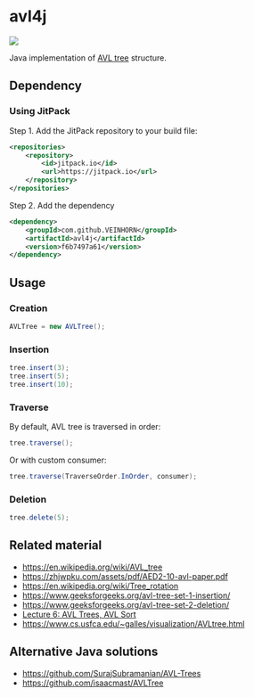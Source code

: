 # avl4j

[![](https://jitpack.io/v/VEINHORN/avl4j.svg)](https://jitpack.io/#VEINHORN/avl4j)

Java implementation of [AVL tree](https://en.wikipedia.org/wiki/AVL_tree) structure.

## Dependency

### Using JitPack

Step 1. Add the JitPack repository to your build file:

```xml
<repositories>
    <repository>
        <id>jitpack.io</id>
        <url>https://jitpack.io</url>
    </repository>
</repositories>
```

Step 2. Add the dependency

```xml
<dependency>
    <groupId>com.github.VEINHORN</groupId>
    <artifactId>avl4j</artifactId>
    <version>f6b7497a61</version>
</dependency>
```

## Usage

### Creation

```java
AVLTree = new AVLTree();
```

### Insertion

```java
tree.insert(3);
tree.insert(5);
tree.insert(10);
```

### Traverse

By default, AVL tree is traversed in order:

```java
tree.traverse();
```

Or with custom consumer:

```java
tree.traverse(TraverseOrder.InOrder, consumer);
```

### Deletion

```java
tree.delete(5);
```

## Related material

- https://en.wikipedia.org/wiki/AVL_tree
- https://zhjwpku.com/assets/pdf/AED2-10-avl-paper.pdf
- https://en.wikipedia.org/wiki/Tree_rotation
- https://www.geeksforgeeks.org/avl-tree-set-1-insertion/
- https://www.geeksforgeeks.org/avl-tree-set-2-deletion/
- [Lecture 6: AVL Trees, AVL Sort](https://www.youtube.com/watch?v=FNeL18KsWPc)
- https://www.cs.usfca.edu/~galles/visualization/AVLtree.html

## Alternative Java solutions

- https://github.com/SurajSubramanian/AVL-Trees
- https://github.com/isaacmast/AVLTree